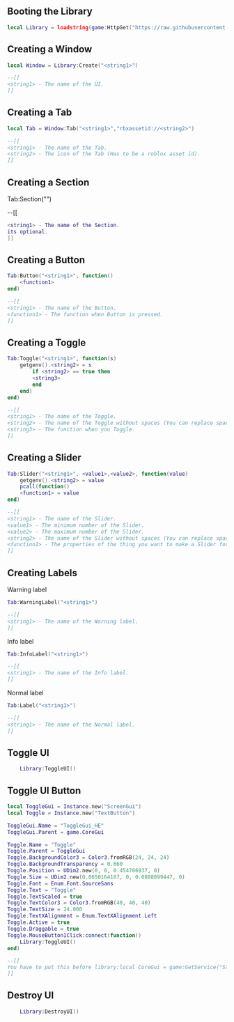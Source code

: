 ## Booting the Library
```lua
local Library = loadstring(game:HttpGet("https://raw.githubusercontent.com/ios-boop/Private/main/UI/src.lua"))()
```


## Creating a Window
```lua
local Window = Library:Create("<string1>")

--[[
<string1> - The name of the UI.
]]
```


## Creating a Tab
```lua
local Tab = Window:Tab("<string1>","rbxassetid://<string2>")

--[[
<string1> - The name of the Tab.
<string2> - The icon of the Tab (Has to be a roblox asset id).
]]
```


## Creating a Section
Tab:Section("<string1>")

--[[
```lua
<string1> - The name of the Section.
its optional.
]]
```

## Creating a Button
```lua
Tab:Button("<string1>", function()
	<function1>
end)

--[[
<string1> - The name of the Button.
<function1> - The function when Button is pressed.
]]
```


## Creating a Toggle
```lua
Tab:Toggle("<string1>", function(s)
	getgenv().<string2> = s
        if <string2> == true then
        <string3>
        end
    end)
end)

--[[
<string1> - The name of the Toggle.
<string2> - The name of the Toggle without spaces (You can replace spaces with _).
<string3> - The function when you Toggle.
]]
```


## Creating a Slider
```lua
Tab:Slider("<string1>", <value1>,<value2>, function(value)
    getgenv().<string2> = value
    pcall(function()
    <function1> = value
end)

--[[
<string1> - The name of the Slider.
<value1> - The minimum number of the Slider.
<value2> - The maximum number of the Slider.
<string2> - The name of the Slider without spaces (You can replace spaces with _).
<function1> - The properties of the thing you want to make a Slider for.
]]
```


## Creating Labels

Warning label
```lua
Tab:WarningLabel("<string1>")

--[[
<string1> - The name of the Warning label.
]]
```


Info label
```lua
Tab:InfoLabel("<string1>")

--[[
<string1> - The name of the Info label.
]]
```


Normal label
```lua
Tab:Label("<string1>")

--[[
<string1> - The name of the Normal label.
]]
```


## Toggle UI
```lua
	Library:ToggleUI()
```


## Toggle UI Button
```lua
local ToggleGui = Instance.new("ScreenGui")
local Toggle = Instance.new("TextButton")

ToggleGui.Name = "ToggleGui_HE"
ToggleGui.Parent = game.CoreGui

Toggle.Name = "Toggle"
Toggle.Parent = ToggleGui
Toggle.BackgroundColor3 = Color3.fromRGB(24, 24, 24)
Toggle.BackgroundTransparency = 0.660
Toggle.Position = UDim2.new(0, 0, 0.454706937, 0)
Toggle.Size = UDim2.new(0.0650164187, 0, 0.0888099447, 0)
Toggle.Font = Enum.Font.SourceSans
Toggle.Text = "Toggle"
Toggle.TextScaled = true
Toggle.TextColor3 = Color3.fromRGB(40, 40, 40)
Toggle.TextSize = 24.000
Toggle.TextXAlignment = Enum.TextXAlignment.Left
Toggle.Active = true
Toggle.Draggable = true
Toggle.MouseButton1Click:connect(function()
    Library:ToggleUI()
end)

--[[
You have to put this before library:local CoreGui = game:GetService("StarterGui") and you have to put toggle button after library.
]]
```


## Destroy UI
```lua
	Library:DestroyUI()
```